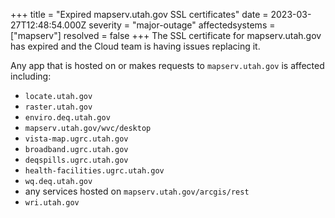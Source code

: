 +++
title = "Expired mapserv.utah.gov SSL certificates"
date = 2023-03-27T12:48:54.000Z
severity = "major-outage"
affectedsystems = ["mapserv"]
resolved = false
+++
The SSL certificate for mapserv.utah.gov has expired and the Cloud team is having issues replacing it.

Any app that is hosted on or makes requests to `mapserv.utah.gov` is affected including:

* `locate.utah.gov`
* `raster.utah.gov`
* `enviro.deq.utah.gov`
* `mapserv.utah.gov/wvc/desktop`
* `vista-map.ugrc.utah.gov`
* `broadband.ugrc.utah.gov`
* `deqspills.ugrc.utah.gov`
* `health-facilities.ugrc.utah.gov`
* `wq.deq.utah.gov`
* any services hosted on `mapserv.utah.gov/arcgis/rest`
* `wri.utah.gov`
